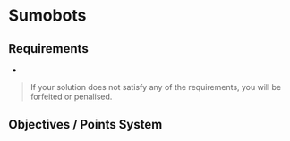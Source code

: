 # Sumobots



## Requirements

- 

> If your solution does not satisfy any of the requirements, you will be forfeited or penalised.

## Objectives / Points System

